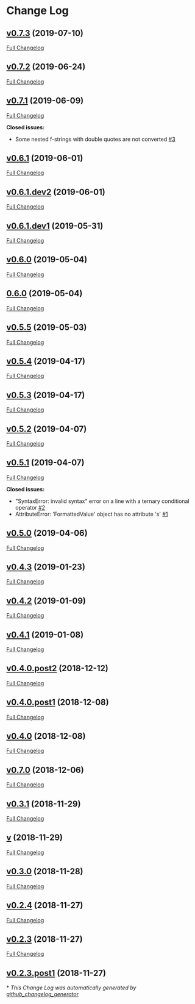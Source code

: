 # Change Log

## [v0.7.3](https://github.com/JarryShaw/f2format/tree/v0.7.3) (2019-07-10)
[Full Changelog](https://github.com/JarryShaw/f2format/compare/v0.7.2...v0.7.3)

## [v0.7.2](https://github.com/JarryShaw/f2format/tree/v0.7.2) (2019-06-24)
[Full Changelog](https://github.com/JarryShaw/f2format/compare/v0.7.1...v0.7.2)

## [v0.7.1](https://github.com/JarryShaw/f2format/tree/v0.7.1) (2019-06-09)
[Full Changelog](https://github.com/JarryShaw/f2format/compare/v0.6.1...v0.7.1)

**Closed issues:**

- Some nested f-strings with double quotes are not converted [\#3](https://github.com/JarryShaw/f2format/issues/3)

## [v0.6.1](https://github.com/JarryShaw/f2format/tree/v0.6.1) (2019-06-01)
[Full Changelog](https://github.com/JarryShaw/f2format/compare/v0.6.1.dev2...v0.6.1)

## [v0.6.1.dev2](https://github.com/JarryShaw/f2format/tree/v0.6.1.dev2) (2019-06-01)
[Full Changelog](https://github.com/JarryShaw/f2format/compare/v0.6.1.dev1...v0.6.1.dev2)

## [v0.6.1.dev1](https://github.com/JarryShaw/f2format/tree/v0.6.1.dev1) (2019-05-31)
[Full Changelog](https://github.com/JarryShaw/f2format/compare/v0.6.0...v0.6.1.dev1)

## [v0.6.0](https://github.com/JarryShaw/f2format/tree/v0.6.0) (2019-05-04)
[Full Changelog](https://github.com/JarryShaw/f2format/compare/0.6.0...v0.6.0)

## [0.6.0](https://github.com/JarryShaw/f2format/tree/0.6.0) (2019-05-04)
[Full Changelog](https://github.com/JarryShaw/f2format/compare/v0.5.5...0.6.0)

## [v0.5.5](https://github.com/JarryShaw/f2format/tree/v0.5.5) (2019-05-03)
[Full Changelog](https://github.com/JarryShaw/f2format/compare/v0.5.4...v0.5.5)

## [v0.5.4](https://github.com/JarryShaw/f2format/tree/v0.5.4) (2019-04-17)
[Full Changelog](https://github.com/JarryShaw/f2format/compare/v0.5.3...v0.5.4)

## [v0.5.3](https://github.com/JarryShaw/f2format/tree/v0.5.3) (2019-04-17)
[Full Changelog](https://github.com/JarryShaw/f2format/compare/v0.5.2...v0.5.3)

## [v0.5.2](https://github.com/JarryShaw/f2format/tree/v0.5.2) (2019-04-07)
[Full Changelog](https://github.com/JarryShaw/f2format/compare/v0.5.1...v0.5.2)

## [v0.5.1](https://github.com/JarryShaw/f2format/tree/v0.5.1) (2019-04-07)
[Full Changelog](https://github.com/JarryShaw/f2format/compare/v0.5.0...v0.5.1)

**Closed issues:**

- "SyntaxError: invalid syntax" error on a line with a ternary conditional operator [\#2](https://github.com/JarryShaw/f2format/issues/2)
- AttributeError: 'FormattedValue' object has no attribute 's' [\#1](https://github.com/JarryShaw/f2format/issues/1)

## [v0.5.0](https://github.com/JarryShaw/f2format/tree/v0.5.0) (2019-04-06)
[Full Changelog](https://github.com/JarryShaw/f2format/compare/v0.4.3...v0.5.0)

## [v0.4.3](https://github.com/JarryShaw/f2format/tree/v0.4.3) (2019-01-23)
[Full Changelog](https://github.com/JarryShaw/f2format/compare/v0.4.2...v0.4.3)

## [v0.4.2](https://github.com/JarryShaw/f2format/tree/v0.4.2) (2019-01-09)
[Full Changelog](https://github.com/JarryShaw/f2format/compare/v0.4.1...v0.4.2)

## [v0.4.1](https://github.com/JarryShaw/f2format/tree/v0.4.1) (2019-01-08)
[Full Changelog](https://github.com/JarryShaw/f2format/compare/v0.4.0.post2...v0.4.1)

## [v0.4.0.post2](https://github.com/JarryShaw/f2format/tree/v0.4.0.post2) (2018-12-12)
[Full Changelog](https://github.com/JarryShaw/f2format/compare/v0.4.0.post1...v0.4.0.post2)

## [v0.4.0.post1](https://github.com/JarryShaw/f2format/tree/v0.4.0.post1) (2018-12-08)
[Full Changelog](https://github.com/JarryShaw/f2format/compare/v0.4.0...v0.4.0.post1)

## [v0.4.0](https://github.com/JarryShaw/f2format/tree/v0.4.0) (2018-12-08)
[Full Changelog](https://github.com/JarryShaw/f2format/compare/v0.7.0...v0.4.0)

## [v0.7.0](https://github.com/JarryShaw/f2format/tree/v0.7.0) (2018-12-06)
[Full Changelog](https://github.com/JarryShaw/f2format/compare/v0.3.1...v0.7.0)

## [v0.3.1](https://github.com/JarryShaw/f2format/tree/v0.3.1) (2018-11-29)
[Full Changelog](https://github.com/JarryShaw/f2format/compare/v...v0.3.1)

## [v](https://github.com/JarryShaw/f2format/tree/v) (2018-11-29)
[Full Changelog](https://github.com/JarryShaw/f2format/compare/v0.3.0...v)

## [v0.3.0](https://github.com/JarryShaw/f2format/tree/v0.3.0) (2018-11-28)
[Full Changelog](https://github.com/JarryShaw/f2format/compare/v0.2.4...v0.3.0)

## [v0.2.4](https://github.com/JarryShaw/f2format/tree/v0.2.4) (2018-11-27)
[Full Changelog](https://github.com/JarryShaw/f2format/compare/v0.2.3...v0.2.4)

## [v0.2.3](https://github.com/JarryShaw/f2format/tree/v0.2.3) (2018-11-27)
[Full Changelog](https://github.com/JarryShaw/f2format/compare/v0.2.3.post1...v0.2.3)

## [v0.2.3.post1](https://github.com/JarryShaw/f2format/tree/v0.2.3.post1) (2018-11-27)


\* *This Change Log was automatically generated by [github_changelog_generator](https://github.com/skywinder/Github-Changelog-Generator)*